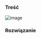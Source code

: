 ### Treść
![image](https://user-images.githubusercontent.com/11476062/64267117-1b9d7b80-cf36-11e9-94a1-0f8545d6d8b5.png)

### Rozwiązanie
